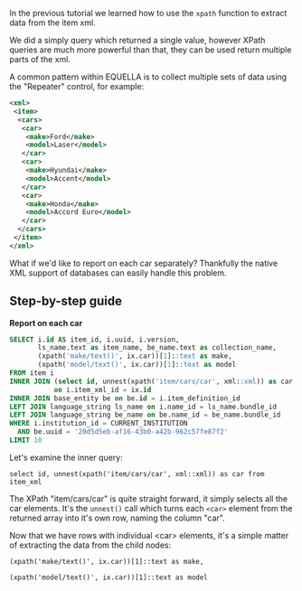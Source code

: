 In the previous tutorial we learned how to use the `xpath` function to extract data from the item xml.

We did a simply query which returned a single value, however XPath queries are much more powerful than that, they can be used return multiple parts of the xml.

A common pattern within EQUELLA is to collect multiple sets of data using the "Repeater" control, for example:

```xml
<xml>
 <item>
  <cars>
   <car>
    <make>Ford</make>
    <model>Laser</model>
   </car>
   <car>
    <make>Hyundai</make>
    <model>Accent</model>
   </car>
   <car>
    <make>Honda</make>
    <model>Accord Euro</model>
   </car>
  </cars>
 </item>
</xml>
```

What if we'd like to report on each car separately? Thankfully the native XML support of databases can easily handle this problem.

Step-by-step guide
------------------

**Report on each car**

```sql
SELECT i.id AS item_id, i.uuid, i.version, 
       ls_name.text as item_name, be_name.text as collection_name,
       (xpath('make/text()', ix.car))[1]::text as make,
       (xpath('model/text()', ix.car))[1]::text as model
FROM item i 
INNER JOIN (select id, unnest(xpath('item/cars/car', xml::xml)) as car from item_xml) ix 
           on i.item_xml_id = ix.id
INNER JOIN base_entity be on be.id = i.item_definition_id
LEFT JOIN language_string ls_name on i.name_id = ls_name.bundle_id
LEFT JOIN language_string be_name on be.name_id = be_name.bundle_id
WHERE i.institution_id = CURRENT_INSTITUTION
  AND be.uuid = '20d5d5eb-af16-43b0-a42b-962c57fe87f2'
LIMIT 10
```

Let's examine the inner query:

`select id, unnest(xpath('item/cars/car', xml::xml)) as car from item_xml`

The XPath "item/cars/car" is quite straight forward, it simply selects all the car elements. It's the `unnest()` call which turns each `<car>` element from the returned array into it's own row, naming the column "car".

Now that we have rows with individual &lt;car&gt; elements, it's a simple matter of extracting the data from the child nodes:

`(xpath('make/text()', ix.car))[1]::text as make, `

`(xpath('model/text()', ix.car))[1]::text as model`